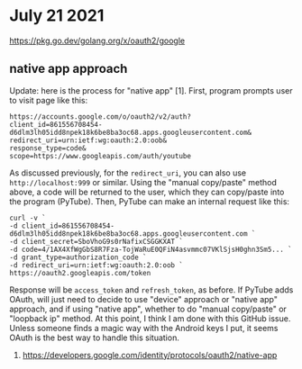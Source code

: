 # July 21 2021

https://pkg.go.dev/golang.org/x/oauth2/google

## native app approach

Update: here is the process for "native app" [1]. First, program prompts user
to visit page like this:

~~~
https://accounts.google.com/o/oauth2/v2/auth?
client_id=861556708454-d6dlm3lh05idd8npek18k6be8ba3oc68.apps.googleusercontent.com&
redirect_uri=urn:ietf:wg:oauth:2.0:oob&
response_type=code&
scope=https://www.googleapis.com/auth/youtube
~~~

As discussed previously, for the `redirect_uri`, you can also use
`http://localhost:999` or similar. Using the "manual copy/paste" method above,
a code will be returned to the user, which they can copy/paste into the program
(PyTube). Then, PyTube can make an internal request like this:

~~~
curl -v `
-d client_id=861556708454-d6dlm3lh05idd8npek18k6be8ba3oc68.apps.googleusercontent.com `
-d client_secret=SboVhoG9s0rNafixCSGGKXAT `
-d code=4/1AX4XfWgGbS8R7Fza-TojWaRuE0QFiN4asvmmc07VKlSjsH0ghn3Sm5... `
-d grant_type=authorization_code `
-d redirect_uri=urn:ietf:wg:oauth:2.0:oob `
https://oauth2.googleapis.com/token
~~~

Response will be `access_token` and `refresh_token`, as before. If PyTube adds
OAuth, will just need to decide to use "device" approach or "native app"
approach, and if using "native app", whether to do "manual copy/paste" or
"loopback ip" method. At this point, I think I am done with this GitHub issue.
Unless someone finds a magic way with the Android keys I put, it seems OAuth is
the best way to handle this situation.

1. https://developers.google.com/identity/protocols/oauth2/native-app
